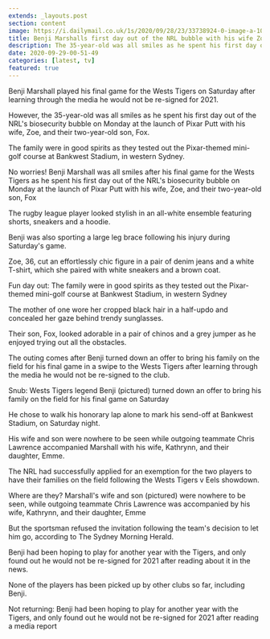 ```yaml
---
extends: _layouts.post
section: content
image: https://i.dailymail.co.uk/1s/2020/09/28/23/33738924-0-image-a-10_1601333555667.jpg 
title: Benji Marshalls first day out of the NRL bubble with his wife Zoe and son Fox 
description: The 35-year-old was all smiles as he spent his first day out of the NRLs COVID-19 bubble at the launch of Pixar Putt with his wife, Zoe, and their two-year-old son, Fox 
date: 2020-09-29-00-51-49 
categories: [latest, tv] 
featured: true 
--- 
```

Benji Marshall played his final game for the Wests Tigers on Saturday after learning through the media he would not be re-signed for 2021. 

However, the 35-year-old was all smiles as he spent his first day out of the NRL's biosecurity bubble on Monday at the launch of Pixar Putt with his wife, Zoe, and their two-year-old son, Fox.

The family were in good spirits as they tested out the Pixar-themed mini-golf course at Bankwest Stadium, in western Sydney.

No worries! Benji Marshall was all smiles after his final game for the Wests Tigers as he spent his first day out of the NRL's biosecurity bubble on Monday at the launch of Pixar Putt with his wife, Zoe, and their two-year-old son, Fox 

The rugby league player looked stylish in an all-white ensemble featuring shorts, sneakers and a hoodie.

Benji was also sporting a large leg brace following his injury during Saturday's game.

Zoe, 36, cut an effortlessly chic figure in a pair of denim jeans and a white T-shirt, which she paired with white sneakers and a brown coat.  

Fun day out: The family were in good spirits as they tested out the Pixar-themed mini-golf course at Bankwest Stadium, in western Sydney

The mother of one wore her cropped black hair in a half-updo and concealed her gaze behind trendy sunglasses. 

Their son, Fox, looked adorable in a pair of chinos and a grey jumper as he enjoyed trying out all the obstacles. 

The outing comes after Benji turned down an offer to bring his family on the field for his final game in a swipe to the Wests Tigers after learning through the media he would not be re-signed to the club.

Snub: Wests Tigers legend Benji (pictured) turned down an offer to bring his family on the field for his final game on Saturday

He chose to walk his honorary lap alone to mark his send-off at Bankwest Stadium, on Saturday night.

His wife and son were nowhere to be seen while outgoing teammate Chris Lawrence accompanied Marshall with his wife, Kathrynn, and their daughter, Emme.

The NRL had successfully applied for an exemption for the two players to have their families on the field following the Wests Tigers v Eels showdown.

Where are they? Marshall's wife and son (pictured) were nowhere to be seen, while outgoing teammate Chris Lawrence was accompanied by his wife, Kathrynn, and their daughter, Emme

But the sportsman refused the invitation following the team's decision to let him go, according to The Sydney Morning Herald.

Benji had been hoping to play for another year with the Tigers, and only found out he would not be re-signed for 2021 after reading about it in the news.

None of the players has been picked up by other clubs so far, including Benji.

Not returning: Benji had been hoping to play for another year with the Tigers, and only found out he would not be re-signed for 2021 after reading a media report

